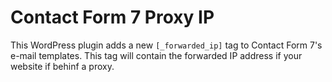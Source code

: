# Contact Form 7 Proxy IP

This WordPress plugin adds a new `[_forwarded_ip]` tag to Contact Form 7's e-mail templates.
This tag will contain the forwarded IP address if your website if behinf a proxy.
